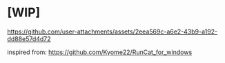 # [WIP]

https://github.com/user-attachments/assets/2eea569c-a6e2-43b9-a192-dd88e57d4d72

inspired from: https://github.com/Kyome22/RunCat_for_windows
